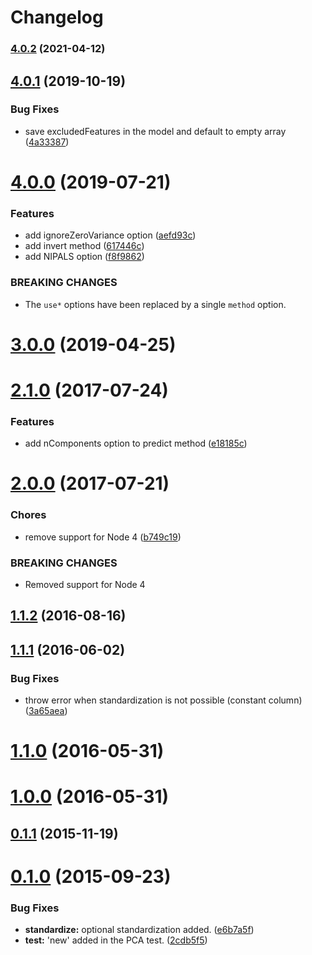 # Changelog

### [4.0.2](https://github.com/mljs/pca/compare/v4.0.1...v4.0.2) (2021-04-12)

## [4.0.1](https://github.com/mljs/pca/compare/v4.0.0...v4.0.1) (2019-10-19)


### Bug Fixes

* save excludedFeatures in the model and default to empty array ([4a33387](https://github.com/mljs/pca/commit/4a333878383cfa2137fb20ea2868aa6506fdf507))



# [4.0.0](https://github.com/mljs/pca/compare/v3.0.0...v4.0.0) (2019-07-21)


### Features

* add ignoreZeroVariance option ([aefd93c](https://github.com/mljs/pca/commit/aefd93c))
* add invert method ([617446c](https://github.com/mljs/pca/commit/617446c))
* add NIPALS option ([f8f9862](https://github.com/mljs/pca/commit/f8f9862))


### BREAKING CHANGES

* The `use*` options have been replaced by a single `method` option.



# [3.0.0](https://github.com/mljs/pca/compare/v3.0.0-0...v3.0.0) (2019-04-25)



<a name="2.1.0"></a>
# [2.1.0](https://github.com/mljs/pca/compare/v2.0.0...v2.1.0) (2017-07-24)


### Features

* add nComponents option to predict method ([e18185c](https://github.com/mljs/pca/commit/e18185c))



<a name="2.0.0"></a>
# [2.0.0](https://github.com/mljs/pca/compare/v1.1.2...v2.0.0) (2017-07-21)


### Chores

* remove support for Node 4 ([b749c19](https://github.com/mljs/pca/commit/b749c19))


### BREAKING CHANGES

* Removed support for Node 4



<a name="1.1.2"></a>
## [1.1.2](https://github.com/mljs/pca/compare/v1.1.1...v1.1.2) (2016-08-16)



<a name="1.1.1"></a>
## [1.1.1](https://github.com/mljs/pca/compare/v1.1.0...v1.1.1) (2016-06-02)


### Bug Fixes

* throw error when standardization is not possible (constant column) ([3a65aea](https://github.com/mljs/pca/commit/3a65aea))



<a name="1.1.0"></a>
# [1.1.0](https://github.com/mljs/pca/compare/v1.0.0...v1.1.0) (2016-05-31)



<a name="1.0.0"></a>
# [1.0.0](https://github.com/mljs/pca/compare/v0.1.1...v1.0.0) (2016-05-31)



<a name="0.1.1"></a>
## [0.1.1](https://github.com/mljs/pca/compare/v0.1.0...v0.1.1) (2015-11-19)



<a name="0.1.0"></a>
# [0.1.0](https://github.com/mljs/pca/compare/2cdb5f5...v0.1.0) (2015-09-23)


### Bug Fixes

* **standardize:** optional standardization added. ([e6b7a5f](https://github.com/mljs/pca/commit/e6b7a5f))
* **test:** 'new' added in the PCA test. ([2cdb5f5](https://github.com/mljs/pca/commit/2cdb5f5))



